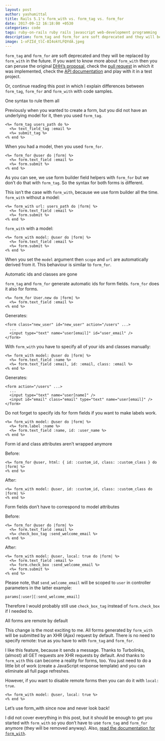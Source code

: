 ```yaml
---
layout: post
author: yashumittal
title: Rails 5.1's form_with vs. form_tag vs. form_for
date: 2017-09-12 16:18:00 +0530
categories: code
tags: ruby-on-rails ruby rails javascript web-development programming
description: form_tag and form_for are soft deprecated and they will be replaced by form_with in the future. If you want to know more about form_with
image: 1-xFZId_tlC-8I4okYLFQYdA.jpeg
---
```


`form_tag` and `form_for` are soft deprecated and they will be replaced by `form_with` in the future. If you want to know more about `form_with` then you can peruse the original [DHH’s proposal](//github.com/rails/rails/issues/25197), check the [pull request](//github.com/rails/rails/pull/26976/files) in which it was implemented, check the [API documentation](//api.rubyonrails.org/classes/ActionView/Helpers/FormHelper.html#method-i-form_with) and play with it in a test project.

Or, continue reading this post in which I explain differences between `form_tag`, `form_for` and `form_with` with code samples.

<div class="callout">
One syntax to rule them all
</div>

Previously when you wanted to create a form, but you did not have an underlying model for it, then you used `form_tag`.

```
<%= form_tag users_path do %>
  <%= text_field_tag :email %>
  <%= submit_tag %>
<% end %>
```

When you had a model, then you used `form_for`.

```
<%= form_for @user do |form| %>
  <%= form.text_field :email %>
  <%= form.submit %>
<% end %>
```

As you can see, we use form builder field helpers with `form_for` but we don’t do that with `form_tag`. So the syntax for both forms is different.

This isn’t the case with `form_with`, because we use form builder all the time.
`form_with` without a model:

```
<%= form_with url: users_path do |form| %>
  <%= form.text_field :email %>
  <%= form.submit %>
<% end %>
```

`form_with` with a model:

```
<%= form_with model: @user do |form| %>
  <%= form.text_field :email %>
  <%= form.submit %>
<% end %>
```

When you set the `model` argument then `scope` and `url` are automatically derived from it. This behaviour is similar to `form_for`.

<div class="callout">
Automatic ids and classes are gone
</div>

`form_tag` and `form_for` generate automatic ids for form fields. `form_for` does it also for forms.

```
<%= form_for User.new do |form| %>
  <%= form.text_field :email %>
<% end %>
```

Generates:

```
<form class="new_user" id="new_user" action="/users" ...>
  ...
  <input type="text" name="user[email]" id="user_email" />
</form>
```

With `form_with` you have to specify all of your ids and classes manually:

```
<%= form_with model: @user do |form| %>
  <%= form.text_field :name %>
  <%= form.text_field :email, id: :email, class: :email %>
<% end %>
```

Generates:

```
<form action="/users" ...>
  ...
  <input type="text" name="user[name]" />
  <input id="email" class="email" type="text" name="user[email]" />  </form>
```

Do not forget to specify ids for form fields if you want to make labels work.

```
<%= form_with model: @user do |form| %>
  <%= form.label :name %>
  <%= form.text_field :name, id: :user_name %>
<% end %>
```

<div class="callout">
Form id and class attributes aren’t wrapped anymore
</div>

Before:

```
<%= form_for @user, html: { id: :custom_id, class: :custom_class } do |form| %>
<% end %>
```

After:

```
<%= form_with model: @user, id: :custom_id, class: :custom_class do |form| %>
<% end %>
```

<div class="callout">
Form fields don’t have to correspond to model attributes
</div>

Before:

```
<%= form_for @user do |form| %>
  <%= form.text_field :email %>
  <%= check_box_tag :send_welcome_email %>
<% end %>
```

After:

```
<%= form_with model: @user, local: true do |form| %>
  <%= form.text_field :email %>
  <%= form.check_box :send_welcome_email %>
  <%= form.submit %>
<% end %>
```

Please note, that `send_welcome_email` will be scoped to `user` in controller parameters in the latter example:

```
params[:user][:send_welcome_email]
```

Therefore I would probably still use `check_box_tag` instead of `form.check_box` if I needed to.

<div class="callout">
All forms are remote by default
</div>

This change is the most exciting to me. All forms generated by `form_with` will be submitted by an XHR (Ajax) request by default. There is no need to specify remote: true as you have to with `form_tag` and `form_for`.

I like this feature, because it sends a message. Thanks to Turbolinks, (almost) all GET requests are XHR requests by default. And thanks to `form_with` this can become a reality for forms, too. You just need to do a little bit of work (create a JavaScript response template) and you can eliminate all full page refreshes.

However, if you want to disable remote forms then you can do it with `local: true`.

```
<%= form_with model: @user, local: true %>
<% end %>
```

<div class="callout">
Let’s use form_with since now and never look back!
</div>

I did not cover everything in this post, but it should be enough to get you started with `form_with` so you don’t have to use `form_tag` and `form_for` anymore (they will be removed anyway). Also, [read the documentation for `form_with`](//api.rubyonrails.org/classes/ActionView/Helpers/FormHelper.html#method-i-form_with).
